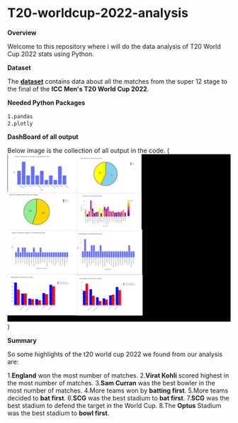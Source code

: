 # T20-worldcup-2022-analysis

__Overview__
  
Welcome to this repository where i will do the data analysis of T20 World Cup 2022 stats using Python.

__Dataset__

The __[dataset](https://www.t20worldcup.com/)__ contains data about all the matches from the super 12 stage to the final of the **ICC Men's T20 World Cup 2022**.

__Needed Python Packages__

```
1.pandas
2.plotly
```

__DashBoard of all output__

Below image is the collection of all output in the code.
(![alt text](aravind.jpg))

__Summary__

So some highlights of the t20 world cup 2022 we found from our analysis are:

1.**England** won the most number of matches.
2.**Virat Kohli** scored highest in the most number of matches.
3.**Sam Curran** was the best bowler in the most number of matches.
4.More teams won by **batting first**.
5.More teams decided to **bat first**.
6.**SCG** was the best stadium to **bat first**.
7.**SCG** was the best stadium to defend the target in the World Cup.
8.The **Optus** Stadium was the best stadium to **bowl first**.